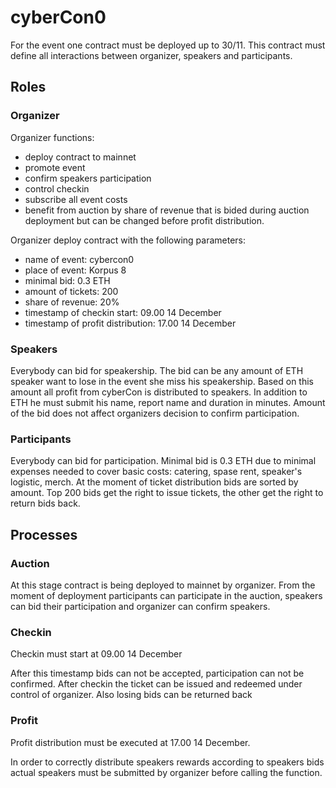 # cyberCon0

For the event one contract must be deployed up to 30/11. This contract must define all interactions between organizer, speakers and participants.

## Roles

### Organizer

Organizer functions:
- deploy contract to mainnet
- promote event
- confirm speakers participation
- control checkin
- subscribe all event costs
- benefit from auction by share of revenue that is bided during auction deployment but can be changed before profit distribution.

Organizer deploy contract with the following parameters:
- name of event: cybercon0
- place of event: Korpus 8
- minimal bid: 0.3 ETH
- amount of tickets: 200
- share of revenue: 20%
- timestamp of checkin start: 09.00 14 December
- timestamp of profit distribution: 17.00 14 December

### Speakers

Everybody can bid for speakership. The bid can be any amount of ETH speaker want to lose in the event she miss his speakership. Based on this amount all profit from cyberCon is distributed to speakers. In addition to ETH he must submit his name, report name and duration in minutes. Amount of the bid does not affect organizers decision to confirm participation.

### Participants

Everybody can bid for participation. Minimal bid is 0.3 ETH due to minimal expenses needed to cover basic costs: catering, spase rent, speaker's logistic, merch. At the moment of ticket distribution bids are sorted by amount. Top 200 bids get the right to issue tickets, the other get the right to return bids back.

## Processes

### Auction

At this stage contract is being deployed to mainnet by organizer. From the moment of deployment participants can participate in the auction, speakers can bid their participation and organizer can confirm speakers.

### Checkin

Checkin must start at 09.00 14 December

After this timestamp bids can not be accepted, participation can not be confirmed. After checkin the ticket can be issued and redeemed under control of organizer. Also losing bids can be returned back

### Profit

Profit distribution must be executed at 17.00 14 December.

In order to correctly distribute speakers rewards according to speakers bids actual speakers must be submitted by organizer before calling the function.
